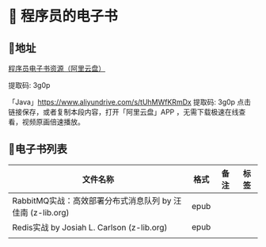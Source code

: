 # 🎯 程序员的电子书

## 🚄地址

[程序员电子书资源（阿里云盘）](https://www.aliyundrive.com/s/tUhMWfKRmDx )

提取码: 3g0p

「Java」https://www.aliyundrive.com/s/tUhMWfKRmDx 提取码: 3g0p 点击链接保存，或者复制本段内容，打开「阿里云盘」APP ，无需下载极速在线查看，视频原画倍速播放。

## 📗电子书列表

| 文件名称                                                   | 格式 | 备注 | 标签 |
| ---------------------------------------------------------- | ---- | ---- | ---- |
| RabbitMQ实战：高效部署分布式消息队列 by 汪佳南 (z-lib.org) | epub |      |      |
| Redis实战 by Josiah L. Carlson (z-lib.org)                 | epub |      |      |
|                                                            |      |      |      |

